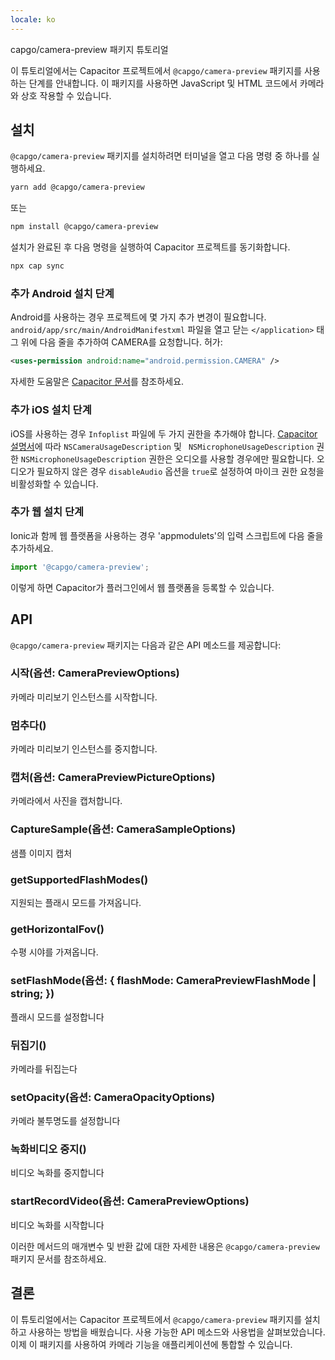 ```yaml
---
locale: ko
---
```


capgo/camera-preview 패키지 튜토리얼

이 튜토리얼에서는 Capacitor 프로젝트에서 `@capgo/camera-preview` 패키지를 사용하는 단계를 안내합니다. 이 패키지를 사용하면 JavaScript 및 HTML 코드에서 카메라와 상호 작용할 수 있습니다.

## 설치

`@capgo/camera-preview` 패키지를 설치하려면 터미널을 열고 다음 명령 중 하나를 실행하세요.

```bash
yarn add @capgo/camera-preview
```

또는

```bash
npm install @capgo/camera-preview
```

설치가 완료된 후 다음 명령을 실행하여 Capacitor 프로젝트를 동기화합니다.

```bash
npx cap sync
```

### 추가 Android 설치 단계

Android를 사용하는 경우 프로젝트에 몇 가지 추가 변경이 필요합니다. `android/app/src/main/AndroidManifestxml` 파일을 열고 닫는 `</application>` 태그 위에 다음 줄을 추가하여 CAMERA를 요청합니다. 허가:

```xml
<uses-permission android:name="android.permission.CAMERA" />
```

자세한 도움말은 [Capacitor 문서](https://capacitorjscom/docs/android/configuration/#configuring-androidmanifestxml/)를 참조하세요.

### 추가 iOS 설치 단계

iOS를 사용하는 경우 `Infoplist` 파일에 두 가지 권한을 추가해야 합니다. [Capacitor 설명서](https://capacitorjscom/docs/ios/configuration/#configuring-infoplist)에 따라 `NSCameraUsageDescription` 및 ` NSMicrophoneUsageDescription` 권한 `NSMicrophoneUsageDescription` 권한은 오디오를 사용할 경우에만 필요합니다. 오디오가 필요하지 않은 경우 `disableAudio` 옵션을 `true`로 설정하여 마이크 권한 요청을 비활성화할 수 있습니다.

### 추가 웹 설치 단계

Ionic과 함께 웹 플랫폼을 사용하는 경우 'appmodulets'의 입력 스크립트에 다음 줄을 추가하세요.

```typescript
import '@capgo/camera-preview';
```

이렇게 하면 Capacitor가 플러그인에서 웹 플랫폼을 등록할 수 있습니다.

## API

`@capgo/camera-preview` 패키지는 다음과 같은 API 메소드를 제공합니다:

### 시작(옵션: CameraPreviewOptions)

카메라 미리보기 인스턴스를 시작합니다.

### 멈추다()

카메라 미리보기 인스턴스를 중지합니다.

### 캡처(옵션: CameraPreviewPictureOptions)

카메라에서 사진을 캡처합니다.

### CaptureSample(옵션: CameraSampleOptions)

샘플 이미지 캡처

### getSupportedFlashModes()

지원되는 플래시 모드를 가져옵니다.

### getHorizontalFov()

수평 시야를 가져옵니다.

### setFlashMode(옵션: { flashMode: CameraPreviewFlashMode | string; })

플래시 모드를 설정합니다

### 뒤집기()

카메라를 뒤집는다

### setOpacity(옵션: CameraOpacityOptions)

카메라 불투명도를 설정합니다

### 녹화비디오 중지()

비디오 녹화를 중지합니다

### startRecordVideo(옵션: CameraPreviewOptions)

비디오 녹화를 시작합니다

이러한 메서드의 매개변수 및 반환 값에 대한 자세한 내용은 `@capgo/camera-preview` 패키지 문서를 참조하세요.

## 결론

이 튜토리얼에서는 Capacitor 프로젝트에서 `@capgo/camera-preview` 패키지를 설치하고 사용하는 방법을 배웠습니다. 사용 가능한 API 메소드와 사용법을 살펴보았습니다. 이제 이 패키지를 사용하여 카메라 기능을 애플리케이션에 통합할 수 있습니다.